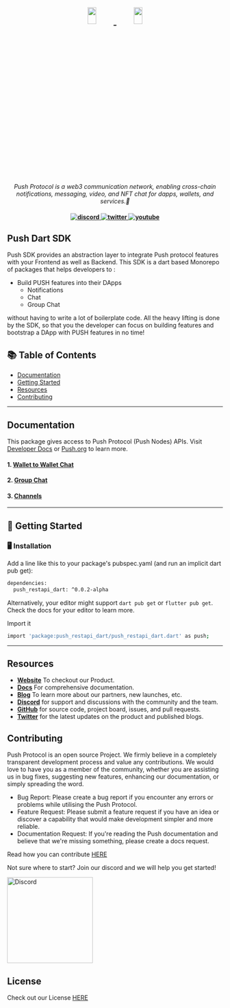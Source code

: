 
<h1 align="center">
    <a href="https://push.org/#gh-light-mode-only">
    <img width='20%' height='10%' 
src="https://res.cloudinary.com/drdjegqln/image/upload/v1686227557/Push-Logo-Standard-Dark_xap7z5.png">
    </a>
    <a href="https://push.org/#gh-dark-mode-only">
    <img width='20%' height='10%' 
src="https://res.cloudinary.com/drdjegqln/image/upload/v1686227558/Push-Logo-Standard-White_dlvapc.png">
    </a>
</h1>

<p align="center">
  <i align="center">Push Protocol is a web3 communication network, enabling cross-chain notifications, messaging, video, and NFT chat for dapps, wallets, and services.🚀</i>
</p>

<h4 align="center">

  <a href="https://discord.com/invite/pushprotocol">
    <img src="https://img.shields.io/badge/discord-7289da.svg?style=flat-square" alt="discord">
  </a>
  <a href="https://twitter.com/pushprotocol">
    <img src="https://img.shields.io/badge/twitter-18a1d6.svg?style=flat-square" alt="twitter">
  </a>
  <a href="https://www.youtube.com/@pushprotocol">
    <img src="https://img.shields.io/badge/youtube-d95652.svg?style=flat-square&" alt="youtube">
  </a>
</h4>
</h1>
<h2>Push Dart SDK </h2> 
<p>
Push SDK provides an abstraction layer to integrate Push protocol features with your Frontend as well as Backend.
This SDK is a dart based Monorepo of packages that helps developers to :

- Build PUSH features into their DApps
  - Notifications
  - Chat
  - Group Chat
  
without having to write a lot of boilerplate code. All the heavy lifting is done by the SDK, so that you the developer can focus on building features and bootstrap a DApp with PUSH features in no time!
</p>
</div>


## 📚 Table of Contents
- [Documentation](#documentation)
- [Getting Started](#-getting-started)
- [Resources](#resources)
- [Contributing](#contributing)

---


## Documentation

This package gives access to Push Protocol (Push Nodes) APIs. Visit [Developer Docs](https://docs.push.org/developers) or [Push.org](https://push.org) to learn more.

#### 1. [Wallet to Wallet Chat](docs/Chats.md)
#### 2. [Group Chat](docs/GroupChat.md)
#### 3. [Channels](docs/Chats.md)
---

## 🚀 Getting Started

### 🖥 Installation
 Add a line like this to your package's pubspec.yaml (and run an implicit dart pub get):
```bash
dependencies:
  push_restapi_dart: ^0.0.2-alpha
```
Alternatively, your editor might support ```dart pub get``` or ```flutter pub get```. Check the docs for your editor to learn more.

Import it

```sh
import 'package:push_restapi_dart/push_restapi_dart.dart' as push;
```


---

## Resources
- **[Website](https://push.org)** To checkout our Product.
- **[Docs](https://docs.push.org/developers/)** For comprehensive documentation.
- **[Blog](https://medium.com/push-protocol)** To learn more about our partners, new launches, etc.
- **[Discord](discord.gg/pushprotocol)** for support and discussions with the community and the team.
- **[GitHub](https://github.com/ethereum-push-notification-service)** for source code, project board, issues, and pull requests.
- **[Twitter](https://twitter.com/pushprotocol)** for the latest updates on the product and published blogs.


## Contributing

Push Protocol is an open source Project. We firmly believe in a completely transparent development process and value any contributions. We would love to have you as a member of the community, whether you are assisting us in bug fixes, suggesting new features, enhancing our documentation, or simply spreading the word. 

- Bug Report: Please create a bug report if you encounter any errors or problems while utilising the Push Protocol.
- Feature Request: Please submit a feature request if you have an idea or discover a capability that would make development simpler and more reliable.
- Documentation Request: If you're reading the Push documentation and believe that we're missing something, please create a docs request.


Read how you can contribute <a href="https://github.com/ethereum-push-notification-service/push-sdk/blob/main/contributing.md">HERE</a>

Not sure where to start? Join our discord and we will help you get started!


<a href="https://discord.gg/pushprotocol" title="Join Our Community"><img src="https://www.freepnglogos.com/uploads/discord-logo-png/playerunknown-battlegrounds-bgparty-15.png" width="200" alt="Discord" /></a>

## License
Check out our License <a href='https://github.com/ethereum-push-notification-service/push-swift-sdk/blob/main/license-v1.md'>HERE </a>